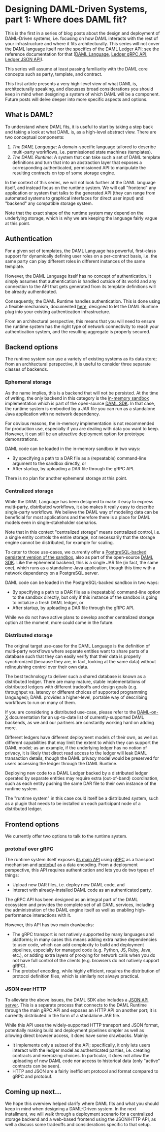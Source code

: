 # Designing DAML-Driven Systems, part 1: Where does DAML fit?

This is the first in a series of blog posts about the design and deployment of
DAML-Driven systems, i.e. focusing on how DAML interacts with the rest of your
infrastructure and where it fits architecturally. This series will not cover
the DAML language itself nor the specifics of the DAML Ledger API; see the
reference documentation for that ([DAML Language](), [Ledger gRPC API](),
[Ledger JSON API]()).

This series will assume at least passing familiarity with the DAML core
concepts such as party, template, and contract.

This first article presents a very high-level view of what DAML is,
architecturally speaking, and discusses broad considerations you should keep in
mind when designing a system of which DAML will be a component. Future posts
will delve deeper into more specific aspects and options.

## What is DAML?

To understand where DAML fits, it is useful to start by taking a step back and
taking a look at what DAML is, as a high-level abstract view. There are two
conceptual components:

1. *The DAML Language*: A domain-specific language tailored to describe
   multi-party workflows, i.e. permissioned state machines (templates).
2. *The DAML Runtime*: A system that can take such a set of DAML template
   definitions and turn that into an abstraction layer that exposes a
   corresponding authenticated, permissioned API to manipulate the resulting
   contracts on top of some storage engine.

In the context of this series, we will not look further at the DAML language
itself, and instead focus on the runtime system. We will call "frontend" any
application or system that talks to the generated API (they can range from
automated systems to graphical interfaces for direct user input) and "backend"
any compatible storage system.

Note that the exact shape of the runtime system may depend on the underlying
storage, which is why we are keeping the language fairly vague at this point.

## Authentication

For a given set of templates, the DAML Language has powerful, first-class
support for dynamically defining user roles on a per-contract basis, i.e. the
same party can play different roles in different instances of the same
template.

However, the DAML Language itself has no concept of authentication. It simply
assumes that authentication is handled outside of its world and any connection
to the API that gets generated from its template definitions will be already
authenticated.

Consequently, the DAML Runtime handles authentication. This is done using a
flexible mechanism, documented [here](), designed to let the DAML Runtime plug
into your existing authentication infrastructure.

From an architectural perspective, this means that you will need to ensure the
runtime system has the right type of network connectivity to reach your
authentication system, and the resulting aggregate is properly secured.

## Backend options

The runtime system can use a variety of existing systems as its data store; from
an architectural perspective, it is useful to consider three separate classes
of backends.

### Ephemeral storage

As the name implies, this is a backend that will not be persisted. At the time
of writing, the only backend in this category is the [in-memory sandbox]()
implementation which is part of the open-source [DAML SDK](). In that case, the
runtime system is embodied by a JAR file you can run as a standalone Java
application with no network dependency.

For obvious reasons, the in-memory implementation is not recommended for
production use, especially if you are dealing with data you want to keep.
However, it can still be an attractive deployment option for prototype
demonstrations.

DAML code can be loaded in the in-memory sandbox in two ways:
- By specifying a path to a DAR file as a (repeatable) command-line argument to
  the sandbox directly, or
- After startup, by uploading a DAR file through the gRPC API.

There is no plan for another ephemeral storage at this point.

### Centralized storage

While the DAML Language has been designed to make it easy to express
multi-party, distributed workflows, it also makes it really easy to describe
single-party workflows. We believe the DAML way of modeling data can be
beneficial for most applications and therefore there is a place for DAML models
even in single-stakeholder scenarios.

Note that in this context "centralized storage" means centralized control,
i.e. a single entity controls the entire storage, not necessarily that the
storage engine cannot be distributed, for example for scaling.

To cater to those use-cases, we currently offer a [PostgreSQL-backed persistent
version of the sandbox](), also as part of the open-source [DAML SDK](). Like
the ephemeral backend, this is a single JAR file (in fact, the same one), which
runs as a standalone Java application, though this time with a network
dependency on a PostgreSQL server.

DAML code can be loaded in the PostgreSQL-backed sandbox in two ways:
- By specifying a path to a DAR file as a (repeatable) command-line option to
  the sandbox directly, but only if this instance of the sandbox is going to
  initialize a fresh DAML ledger, or
- After startup, by uploading a DAR file through the gRPC API.

While we do not have active plans to develop another centralized storage option
at the moment, more could come in the future.

### Distributed storage

The original target use-case for the DAML Language is the definition of
multi-party workflows where separate entities want to share parts of a database
such that they can easily verify that their data is properly synchronized
(because they are, in fact, looking at the same data) without relinquishing
control over their own data.

The best technology to deliver such a shared database is known as a distributed
ledger. There are many mature, stable implementations of distributed ledgers
with different tradeoffs and design goals (e.g. throughput vs. latency or
different choices of supported programming languages); DAML provides a
higher-level, portable way of describing workflows to run on many of them.

If you are considering a distributed use-case, please refer to the
[DAML-on-X]() documentation for an up-to-date list of currently-supported DAML
backends, as we and our partners are constantly working hard on adding more.

Different ledgers have different deployment models of their own, as well as
different capabilities that may limit the extent to which they can support the
DAML model; as an example, if the underlying ledger has no notion of privacy,
it is likely that direct read access to the ledger will leak DAML transaction
details, though the DAML privacy model would be preserved for users accessing
the ledger through the DAML Runtime.

Deploying new code to a DAML Ledger backed by a distributed ledger operated by
separate entities may require extra (out-of-band) coordination, such as each
entity pushing the same DAR file to their own instance of the runtime system.

The "runtime system" in this case could itself be a distributed system, such as
a plugin that needs to be installed on each participant node of a distributed
ledger.

## Frontend options

We currently offer two options to talk to the runtime system.

### protobuf over gRPC

The runtime system itself exposes [its main API]() using [gRPC]() as a
transport mechanism and [protobuf]() as a data encoding. From a deployment
perspective, this API requires authentication and lets you do two types of
things:

- Upload new DAR files, i.e. deploy new DAML code, and
- Interact with already-installed DAML code as an authenticated party.

The gRPC API has been designed as an integral part of the DAML ecosystem and
provides the complete set of all DAML services, including the administration of
the DAML engine itself as well as enabling high-performance interactions with
it.

However, this API has two main drawbacks:

- The gRPC transport is not natively supported by many languages and platforms;
  in many cases this means adding extra native dependencies to user code, which
  can add complexity to build and deployment pipelines, especially for managed
  code (e.g. Python, JS, Ruby, Java, etc.), or adding extra layers of proxying
  for network calls when you do not have full control of the clients (e.g.
  browsers do not natively support gRPC).
- The protobuf encoding, while highly efficient, requires the distribution of
  protocol definition files, which is similarly not always practical.

### JSON over HTTP

To alleviate the above issues, the DAML SDK also includes a [JSON API
server](). This is a separate process that connects to the DAML Runtime through
the main gRPC API and exposes an HTTP API on another port; it is currently
distributed in the form of a standalone JAR file.

While this API uses the widely-supported HTTP transport and JSON format,
potentially making build and deployment pipelines simpler as well as allowing
direct browser access, it does have some drawbacks. Mainly:

- It implements only a subset of the API; specifically, it only lets users
  interact with the ledger model as authenticated parties, i.e. creating
  contracts and exercizing choices. In particular, it does not allow the
  uploading of new DAML code nor access to historical data (only "active"
  contracts can be seen).
- HTTP and JSON are a fairly inefficient protocol and format compared to gRPC
  and protobuf.

## Coming up next...

We hope this overview helped clarify where DAML fits and what you should keep
in mind when designing a DAML-Driven system. In the next installment, we will
walk through a deployment scenario for a centralized storage backend and a
web-based frontend using the JSON/HTTP API, as well a discuss some tradeoffs
and considerations specific to that setup.

